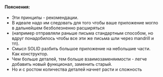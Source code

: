 #### Пояснения:

- Эти принципы - рекомендации.
- В идеале надо им следовать для того чтобы ваше приложение могло в дальнейшем безболезненно
  расширяться
- (например отправляли раньше письма стандартным способом, но вдруг понадобилось чтобы все эти же письма шли
  через mandrill и тп).
- Смысл SOLID разбить большое приложение на небольшие части. Как конструктор.
- Чем больше деталей, тем больше взаимозаменяимости - легче добавить новый функционал, заменить старый.
- Но и с ростом количества деталей начнет расти и сложность